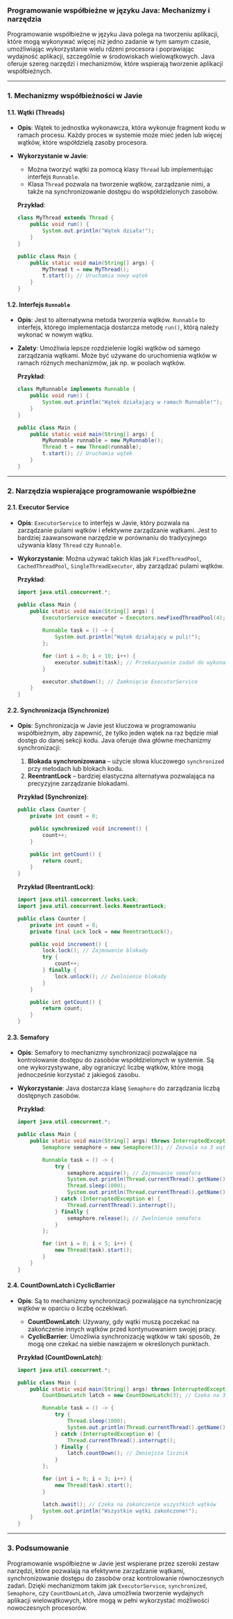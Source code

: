 ### **Programowanie współbieżne w języku Java: Mechanizmy i narzędzia**

Programowanie współbieżne w języku Java polega na tworzeniu aplikacji, które mogą wykonywać więcej niż jedno zadanie w tym samym czasie, umożliwiając wykorzystanie wielu rdzeni procesora i poprawiając wydajność aplikacji, szczególnie w środowiskach wielowątkowych. Java oferuje szereg narzędzi i mechanizmów, które wspierają tworzenie aplikacji współbieżnych.

---

### **1. Mechanizmy współbieżności w Javie**

#### **1.1. Wątki (Threads)**
- **Opis**: Wątek to jednostka wykonawcza, która wykonuje fragment kodu w ramach procesu. Każdy proces w systemie może mieć jeden lub więcej wątków, które współdzielą zasoby procesora.
- **Wykorzystanie w Javie**:
  - Można tworzyć wątki za pomocą klasy `Thread` lub implementując interfejs `Runnable`.
  - Klasa `Thread` pozwala na tworzenie wątków, zarządzanie nimi, a także na synchronizowanie dostępu do współdzielonych zasobów.
  
  **Przykład**:
  ```java
  class MyThread extends Thread {
      public void run() {
          System.out.println("Wątek działa!");
      }
  }

  public class Main {
      public static void main(String[] args) {
          MyThread t = new MyThread();
          t.start(); // Uruchamia nowy wątek
      }
  }
  ```

#### **1.2. Interfejs `Runnable`**
- **Opis**: Jest to alternatywna metoda tworzenia wątków. `Runnable` to interfejs, którego implementacja dostarcza metodę `run()`, którą należy wykonać w nowym wątku.
- **Zalety**: Umożliwia lepsze rozdzielenie logiki wątków od samego zarządzania wątkami. Może być używane do uruchomienia wątków w ramach różnych mechanizmów, jak np. w poolach wątków.
  
  **Przykład**:
  ```java
  class MyRunnable implements Runnable {
      public void run() {
          System.out.println("Wątek działający w ramach Runnable!");
      }
  }

  public class Main {
      public static void main(String[] args) {
          MyRunnable runnable = new MyRunnable();
          Thread t = new Thread(runnable);
          t.start(); // Uruchamia wątek
      }
  }
  ```

---

### **2. Narzędzia wspierające programowanie współbieżne**

#### **2.1. Executor Service**
- **Opis**: `ExecutorService` to interfejs w Javie, który pozwala na zarządzanie pulami wątków i efektywne zarządzanie wątkami. Jest to bardziej zaawansowane narzędzie w porównaniu do tradycyjnego używania klasy `Thread` czy `Runnable`.
- **Wykorzystanie**: Można używać takich klas jak `FixedThreadPool`, `CachedThreadPool`, `SingleThreadExecutor`, aby zarządzać pulami wątków.
  
  **Przykład**:
  ```java
  import java.util.concurrent.*;

  public class Main {
      public static void main(String[] args) {
          ExecutorService executor = Executors.newFixedThreadPool(4);
          
          Runnable task = () -> {
              System.out.println("Wątek działający w puli!");
          };

          for (int i = 0; i < 10; i++) {
              executor.submit(task); // Przekazywanie zadań do wykonania
          }

          executor.shutdown(); // Zamknięcie ExecutorService
      }
  }
  ```

#### **2.2. Synchronizacja (Synchronize)**
- **Opis**: Synchronizacja w Javie jest kluczowa w programowaniu współbieżnym, aby zapewnić, że tylko jeden wątek na raz będzie miał dostęp do danej sekcji kodu. Java oferuje dwa główne mechanizmy synchronizacji:
  1. **Blokada synchronizowana** – użycie słowa kluczowego `synchronized` przy metodach lub blokach kodu.
  2. **ReentrantLock** – bardziej elastyczna alternatywa pozwalająca na precyzyjne zarządzanie blokadami.
  
  **Przykład (Synchronize)**:
  ```java
  public class Counter {
      private int count = 0;

      public synchronized void increment() {
          count++;
      }

      public int getCount() {
          return count;
      }
  }
  ```

  **Przykład (ReentrantLock)**:
  ```java
  import java.util.concurrent.locks.Lock;
  import java.util.concurrent.locks.ReentrantLock;

  public class Counter {
      private int count = 0;
      private final Lock lock = new ReentrantLock();

      public void increment() {
          lock.lock(); // Zajmowanie blokady
          try {
              count++;
          } finally {
              lock.unlock(); // Zwolnienie blokady
          }
      }

      public int getCount() {
          return count;
      }
  }
  ```

#### **2.3. Semafory**
- **Opis**: Semafory to mechanizmy synchronizacji pozwalające na kontrolowanie dostępu do zasobów współdzielonych w systemie. Są one wykorzystywane, aby ograniczyć liczbę wątków, które mogą jednocześnie korzystać z jakiegoś zasobu.
- **Wykorzystanie**: Java dostarcza klasę `Semaphore` do zarządzania liczbą dostępnych zasobów.

  **Przykład**:
  ```java
  import java.util.concurrent.*;

  public class Main {
      public static void main(String[] args) throws InterruptedException {
          Semaphore semaphore = new Semaphore(3); // Zezwala na 3 wątki jednocześnie

          Runnable task = () -> {
              try {
                  semaphore.acquire(); // Zajmowanie semafora
                  System.out.println(Thread.currentThread().getName() + " zaczyna pracę");
                  Thread.sleep(1000);
                  System.out.println(Thread.currentThread().getName() + " kończy pracę");
              } catch (InterruptedException e) {
                  Thread.currentThread().interrupt();
              } finally {
                  semaphore.release(); // Zwolnienie semafora
              }
          };

          for (int i = 0; i < 5; i++) {
              new Thread(task).start();
          }
      }
  }
  ```

#### **2.4. CountDownLatch i CyclicBarrier**
- **Opis**: Są to mechanizmy synchronizacji pozwalające na synchronizację wątków w oparciu o liczbę oczekiwań.
  - **CountDownLatch**: Używany, gdy wątki muszą poczekać na zakończenie innych wątków przed kontynuowaniem swojej pracy.
  - **CyclicBarrier**: Umożliwia synchronizację wątków w taki sposób, że mogą one czekać na siebie nawzajem w określonych punktach.
  
  **Przykład (CountDownLatch)**:
  ```java
  import java.util.concurrent.*;

  public class Main {
      public static void main(String[] args) throws InterruptedException {
          CountDownLatch latch = new CountDownLatch(3); // Czeka na 3 wątki

          Runnable task = () -> {
              try {
                  Thread.sleep(1000);
                  System.out.println(Thread.currentThread().getName() + " wykonane!");
              } catch (InterruptedException e) {
                  Thread.currentThread().interrupt();
              } finally {
                  latch.countDown(); // Zmniejsza licznik
              }
          };

          for (int i = 0; i < 3; i++) {
              new Thread(task).start();
          }

          latch.await(); // Czeka na zakończenie wszystkich wątków
          System.out.println("Wszystkie wątki zakończone!");
      }
  }
  ```

---

### **3. Podsumowanie**

Programowanie współbieżne w Javie jest wspierane przez szeroki zestaw narzędzi, które pozwalają na efektywne zarządzanie wątkami, synchronizowanie dostępu do zasobów oraz kontrolowanie równoczesnych zadań. Dzięki mechanizmom takim jak `ExecutorService`, `synchronized`, `Semaphore`, czy `CountDownLatch`, Java umożliwia tworzenie wydajnych aplikacji wielowątkowych, które mogą w pełni wykorzystać możliwości nowoczesnych procesorów.